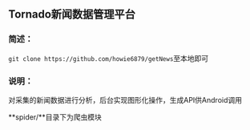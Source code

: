 ## Tornado新闻数据管理平台

### 简述：

`git clone https://github.com/howie6879/getNews`至本地即可

### 说明：

对采集的新闻数据进行分析，后台实现图形化操作，生成API供Android调用

**spider/**目录下为爬虫模块

